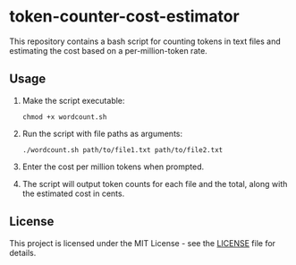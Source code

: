 # token-counter-cost-estimator

This repository contains a bash script for counting tokens in text files and estimating the cost based on a per-million-token rate.

## Usage

1. Make the script executable:
   ```
   chmod +x wordcount.sh
   ```

2. Run the script with file paths as arguments:
   ```
   ./wordcount.sh path/to/file1.txt path/to/file2.txt
   ```

3. Enter the cost per million tokens when prompted.

4. The script will output token counts for each file and the total, along with the estimated cost in cents.

## License

This project is licensed under the MIT License - see the [LICENSE](LICENSE) file for details.
